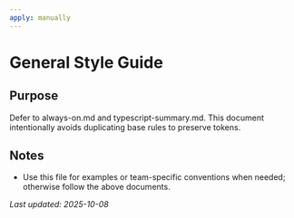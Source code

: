 ```yaml
---
apply: manually
---
```


# General Style Guide

## Purpose

Defer to always-on.md and typescript-summary.md. This document intentionally avoids duplicating base rules to preserve tokens.

## Notes

- Use this file for examples or team-specific conventions when needed; otherwise follow the above documents.

_Last updated: 2025-10-08_
